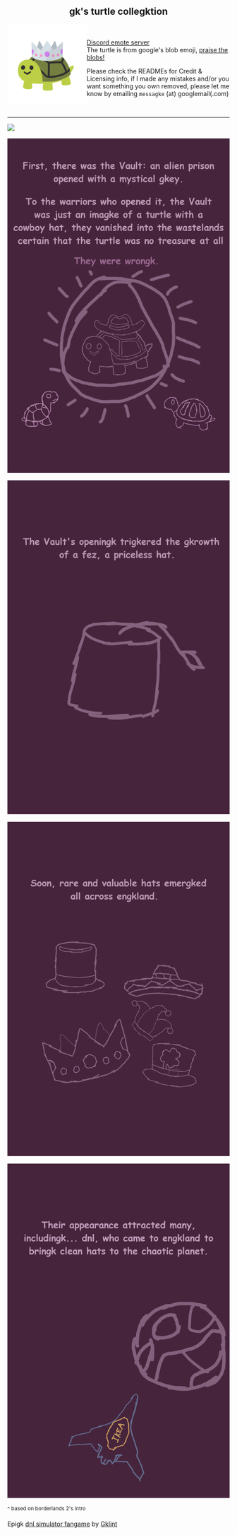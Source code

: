 <h2 align=center> gk's turtle collegktion </h2>

<img src="kingk/kingk.svg" width=180 align=left>
<br>

[Discord emote server](https://discord.gg/BH3YjBuRtW)  
<span title="No, it's not carl bot!">The turtle is from google's blob emoji, [praise the blobs!](https://github.com/C1710/blobmoji)</span>

Please check the READMEs for Credit & Licensing info, if I made any mistakes and/or you want something you own removed, please let me know by emailing `messagke` (a​t​) googlemail(.com)


<br clear="left"/>

---

![](comigk/comigk-1.png)

![](comigk/comigk-2.png)

![](comigk/comigk-3.png)

![](comigk/comigk-4.png)

![](comigk/comigk-5.png)

<sup>^ based on borderlands 2's intro</sup>

Epigk [dnl simulator fangame](https://scratch.mit.edu/projects/623222630) by [Gklint](https://github.com/GiantGlint)
